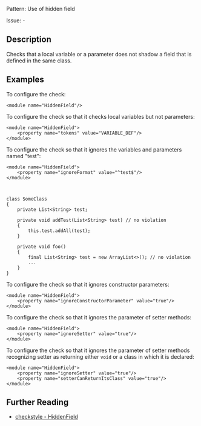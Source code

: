 Pattern: Use of hidden field

Issue: -

## Description

Checks that a local variable or a parameter does not shadow a field that is defined in the same class. 

## Examples

To configure the check:
    
    
    <module name="HiddenField"/>
            

To configure the check so that it checks local variables but not parameters: 
    
    
    <module name="HiddenField">
        <property name="tokens" value="VARIABLE_DEF"/>
    </module>
            

To configure the check so that it ignores the variables and parameters named "test": 
    
    
    <module name="HiddenField">
        <property name="ignoreFormat" value="^test$"/>
    </module>
            
    
    
    class SomeClass
    {
        private List<String> test;
    
        private void addTest(List<String> test) // no violation
        {
            this.test.addAll(test);
        }
    
        private void foo()
        {
            final List<String> test = new ArrayList<>(); // no violation
            ...
        }
    }
            

To configure the check so that it ignores constructor parameters: 
    
    
    <module name="HiddenField">
        <property name="ignoreConstructorParameter" value="true"/>
    </module>
            

To configure the check so that it ignores the parameter of setter methods: 
    
    
    <module name="HiddenField">
        <property name="ignoreSetter" value="true"/>
    </module>
            

To configure the check so that it ignores the parameter of setter methods recognizing setter as returning either `void` or a class in which it is declared: 
    
    
    <module name="HiddenField">
        <property name="ignoreSetter" value="true"/>
        <property name="setterCanReturnItsClass" value="true"/>
    </module>

## Further Reading

* [checkstyle - HiddenField](http://checkstyle.sourceforge.net/config_coding.html#HiddenField)